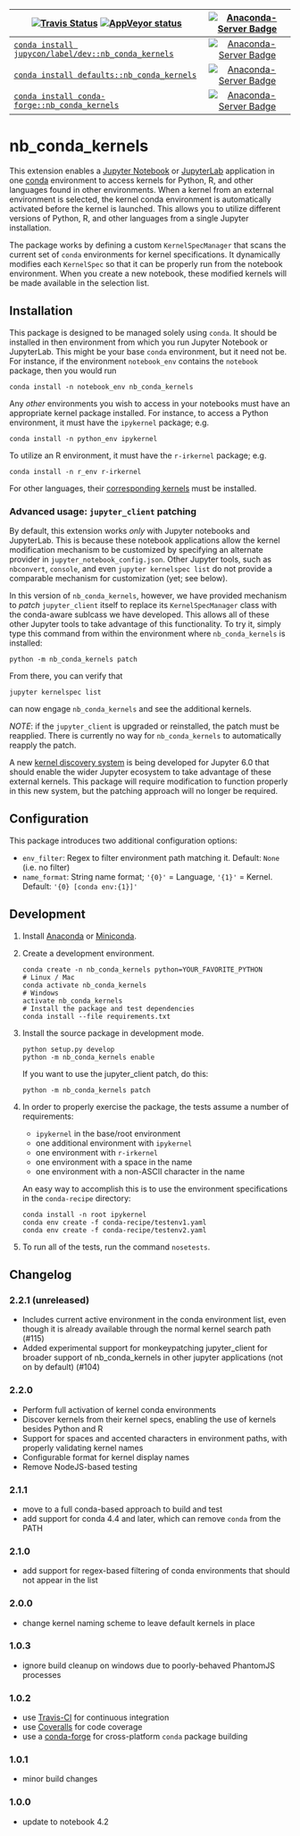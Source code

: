 | [![Travis Status](https://travis-ci.org/Anaconda-Platform/nb_conda_kernels.svg?branch=master)](https://travis-ci.org/Anaconda-Platform/nb_conda_kernels)&nbsp;[![AppVeyor status](https://ci.appveyor.com/api/projects/status/68muap4s7ijlr8aj/branch/master?svg=true)](https://ci.appveyor.com/project/mcg1969/nb-conda-kernels) | [![Anaconda-Server Badge](https://anaconda.org/jupycon/nb_conda_kernels/badges/latest_release_date.svg)](https://anaconda.org/jupycon/nb_conda_kernels) |
| --- | :-: |
| [`conda install jupycon/label/dev::nb_conda_kernels`](https://anaconda.org/jupycon/nb_conda_kernels) | [![Anaconda-Server Badge](https://anaconda.org/jupycon/nb_conda_kernels/badges/version.svg)](https://anaconda.org/jupycon/nb_conda_kernels) |
| [`conda install defaults::nb_conda_kernels`](https://anaconda.org/anaconda/nb_conda_kernels) | [![Anaconda-Server Badge](https://anaconda.org/anaconda/nb_conda_kernels/badges/version.svg)](https://anaconda.org/anaconda/nb_conda_kernels) |
| [`conda install conda-forge::nb_conda_kernels`](https://anaconda.org/conda-forge/nb_conda_kernels) | [![Anaconda-Server Badge](https://anaconda.org/conda-forge/nb_conda_kernels/badges/version.svg)](https://anaconda.org/conda-forge/nb_conda_kernels) |

# nb_conda_kernels

This extension enables a [Jupyter Notebook](http://jupyter.org)
or [JupyterLab](https://jupyterlab.readthedocs.io/en/stable/)
application in one [conda](https://conda.io/docs/)
environment to access kernels for Python, R, and other languages
found in other environments. When a kernel from an external environment is selected, the kernel conda environment is
automatically activated before the kernel is launched.
This allows you to utilize different versions of Python, R,
and other languages from a single Jupyter installation.

The package works by defining a custom `KernelSpecManager` that
scans the current set of `conda` environments for kernel
specifications. It dynamically modifies each `KernelSpec`
so that it can be properly run from the notebook environment.
When you create a new notebook, these modified kernels
will be made available in the selection list.

## Installation

This package is designed to be managed solely using `conda`.
It should be installed in then environment from which
you run Jupyter Notebook or JupyterLab. This might be your base
`conda` environment, but it need not be. For instance,
if the environment `notebook_env` contains the `notebook`
package, then you would run

```shell
conda install -n notebook_env nb_conda_kernels
```

Any _other_ environments you wish to access in your
notebooks must have an appropriate kernel
package installed. For instance, to access a Python
environment, it must have the `ipykernel` package; e.g.

```shell
conda install -n python_env ipykernel
```

To utilize an R environment, it must have the `r-irkernel` package; e.g.

```shell
conda install -n r_env r-irkernel
```

For other languages, their [corresponding kernels](https://github.com/jupyter/jupyter/wiki/Jupyter-kernels)
must be installed.

### Advanced usage: `jupyter_client` patching

By default, this extension works _only_ with Jupyter notebooks
and JupyterLab. This is because these notebook applications allow
the kernel modification mechanism to be customized by specifying
an alternate provider in `jupyter_notebook_config.json`. Other
Jupyter tools, such as `nbconvert`, `console`, and even
`jupyter kernelspec list` do not provide a comparable mechanism 
for customization (yet; see below).

In this version of `nb_conda_kernels`, however, we have provided
mechanism to _patch_ `jupyter_client` itself to replace its
`KernelSpecManager` class with the conda-aware sublcass we have
developed. This allows all of these other Jupyter tools to take
advantage of this functionality. To try it, simply type this
command from within the environment where `nb_conda_kernels`
is installed:
```shell
python -m nb_conda_kernels patch
```
From there, you can verify that 
```shell
jupyter kernelspec list
```
can now engage `nb_conda_kernels` and see the additional kernels.

_NOTE_: if the `jupyter_client` is upgraded or reinstalled, the
patch must be reapplied. There is currently no way for `nb_conda_kernels`
to automatically reapply the patch.

A new [kernel discovery system](https://jupyter-client.readthedocs.io/en/latest/kernel_providers.html)
is being developed for Jupyter 6.0 that should enable the
wider Jupyter ecosystem to take advantage of these external
kernels. This package will require modification to
function properly in this new system, but the patching
approach will no longer be required.

## Configuration

This package introduces two additional configuration options:

- `env_filter`: Regex to filter environment path matching it. Default: `None` (i.e. no filter)
- `name_format`: String name format; `'{0}'` = Language, `'{1}'` = Kernel. Default: `'{0} [conda env:{1}]'`

## Development

1. Install [Anaconda](https://www.anaconda.com/download/) or
   [Miniconda](https://conda.io/miniconda.html).

2. Create a development environment.

   ```shell
   conda create -n nb_conda_kernels python=YOUR_FAVORITE_PYTHON
   # Linux / Mac
   conda activate nb_conda_kernels
   # Windows
   activate nb_conda_kernels
   # Install the package and test dependencies
   conda install --file requirements.txt
   ```

3. Install the source package in development mode.

   ```shell
   python setup.py develop
   python -m nb_conda_kernels enable
   ```
   If you want to use the jupyter_client patch, do this:
   ```shell
   python -m nb_conda_kernels patch
   ```

4. In order to properly exercise the package, the
   tests assume a number of requirements:
   - `ipykernel` in the base/root environment
   - one additional environment with `ipykernel`
   - one environment with `r-irkernel`
   - one environment with a space in the name
   - one environment with a non-ASCII character in the name

   An easy way to accomplish this is to use the environment
   specifications in the `conda-recipe` directory:
   ```shell
   conda install -n root ipykernel
   conda env create -f conda-recipe/testenv1.yaml
   conda env create -f conda-recipe/testenv2.yaml
   ```

5. To run all of the tests, run the command `nosetests`.

## Changelog

### 2.2.1 (unreleased)

- Includes current active environment in the conda environment
  list, even though it is already available through the normal
  kernel search path (#115)
- Added experimental support for monkeypatching jupyter_client
  for broader support of nb_conda_kernels in other jupyter
  applications (not on by default) (#104)

### 2.2.0

- Perform full activation of kernel conda environments
- Discover kernels from their kernel specs, enabling the use
  of kernels besides Python and R
- Support for spaces and accented characters in environment
  paths, with properly validating kernel names
- Configurable format for kernel display names
- Remove NodeJS-based testing

### 2.1.1

- move to a full conda-based approach to build and test
- add support for conda 4.4 and later, which can remove `conda` from the PATH

### 2.1.0

- add support for regex-based filtering of conda environments that should not appear in the list

### 2.0.0

- change kernel naming scheme to leave default kernels in place

### 1.0.3

- ignore build cleanup on windows due to poorly-behaved PhantomJS processes

### 1.0.2

- use [Travis-CI](https://travis-ci.org/Anaconda-Platform/nb_conda_kernels) for continuous integration
- use [Coveralls](https://coveralls.io/github/Anaconda-Platform/nb_conda_kernels) for code coverage
- use a [conda-forge](https://github.com/conda-forge/nb_conda_kernels-feedstock) for cross-platform `conda` package building

### 1.0.1

- minor build changes

### 1.0.0

- update to notebook 4.2
